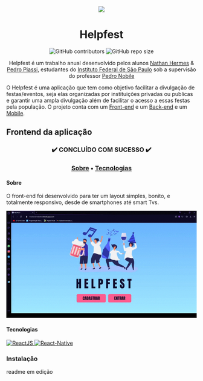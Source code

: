 <div align="center">
  <img src="https://github.com/NathanHGS/helpfest-frontend/blob/main/public/favicon.ico" />
 
  <h1>Helpfest</h1>
</div>

<div align="center">
  <img alt="GitHub contributors" src="https://img.shields.io/github/contributors/NathanHGS/helpfest-frontend">
  <img alt="GitHub repo size" src="https://img.shields.io/github/repo-size/NathanHGS/helpfest-frontend">
</div> 

<p align="center">
  Helpfest é um trabalho anual desenvolvido pelos alunos <a href="https://github.com/NathanHGS">Nathan Hermes</a> & <a href="https://github.com/PedroPiassi">Pedro                 Piassi</a>, estudantes do <a href="https://scl.ifsp.edu.br">Instituto Federal de São Paulo</a> sob a supervisão do professor <a href="https://github.com/northonh">Pedro Nobile</a>
</p>

O Helpfest é uma aplicação que tem como objetivo facilitar a divulgação de festas/eventos, seja elas organizadas por instituições privadas ou publicas e garantir uma ampla divulgação além de facilitar o acesso a essas festas pela população. O projeto conta com um [Front-end](https://github.com/NathanHGS/helpfest-frontend) e um [Back-end](https://github.com/NathanHGS/helpfest-backend)  e um [Mobile](https://github.com/NathanHGS/helpfest-mobile).

## Frontend da aplicação

<h3 align="center"> ✔️ CONCLUÍDO COM SUCESSO ✔️ </h3>

<h3 align="center">
  <a href="#sobre">Sobre</a> •
  <a href="#">Tecnologias</a>
</h3> 

#### Sobre
O front-end foi desenvolvido para ter um layout simples, bonito, e totalmente responsivo, desde de smartphones até smart Tvs.
<div align="center">
  <img src="https://github.com/NathanHGS/helpfest-frontend/blob/main/demonstracao-responsividade.gif" alt="git demonstrando a responsividade do site">
</div>  



#### Tecnologias
<a href="https://pt-br.reactjs.org" target="_blank">
  <img alt="ReactJS" src="https://img.shields.io/badge/ReactJS-%2017.0.1-%2361dbfb">
</a>
<a href="https://reactnative.dev" target="_blank">
  <img alt="React-Native" src="https://img.shields.io/badge/React--Native-%200.63-%2361dbfb">
</a>

### Instalação

readme em edição
